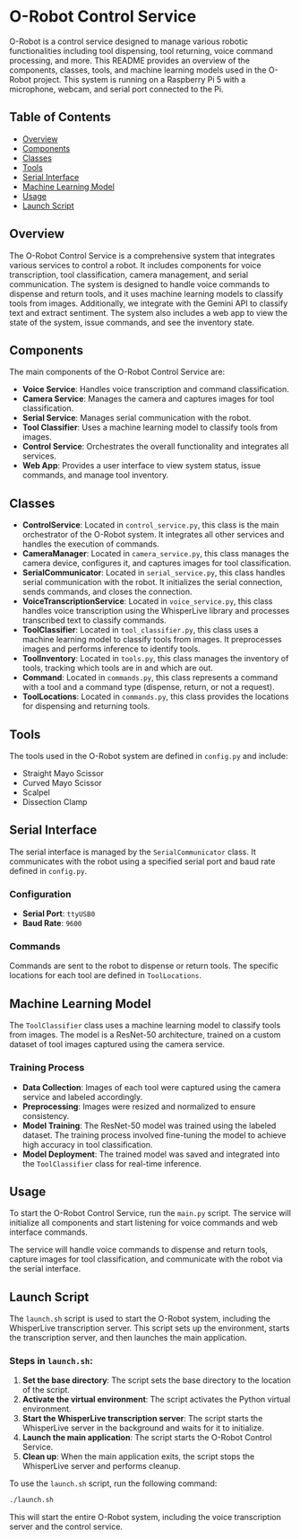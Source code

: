 # O-Robot Control Service

O-Robot is a control service designed to manage various robotic functionalities including tool dispensing, tool returning, voice command processing, and more. This README provides an overview of the components, classes, tools, and machine learning models used in the O-Robot project. This system is running on a Raspberry Pi 5 with a microphone, webcam, and serial port connected to the Pi.

## Table of Contents
- [Overview](#overview)
- [Components](#components)
- [Classes](#classes)
- [Tools](#tools)
- [Serial Interface](#serial-interface)
- [Machine Learning Model](#machine-learning-model)
- [Usage](#usage)
- [Launch Script](#launch-script)

## Overview
The O-Robot Control Service is a comprehensive system that integrates various services to control a robot. It includes components for voice transcription, tool classification, camera management, and serial communication. The system is designed to handle voice commands to dispense and return tools, and it uses machine learning models to classify tools from images. Additionally, we integrate with the Gemini API to classify text and extract sentiment. The system also includes a web app to view the state of the system, issue commands, and see the inventory state.

## Components
The main components of the O-Robot Control Service are:
- **Voice Service**: Handles voice transcription and command classification.
- **Camera Service**: Manages the camera and captures images for tool classification.
- **Serial Service**: Manages serial communication with the robot.
- **Tool Classifier**: Uses a machine learning model to classify tools from images.
- **Control Service**: Orchestrates the overall functionality and integrates all services.
- **Web App**: Provides a user interface to view system status, issue commands, and manage tool inventory.

## Classes
- **ControlService**: Located in `control_service.py`, this class is the main orchestrator of the O-Robot system. It integrates all other services and handles the execution of commands.
- **CameraManager**: Located in `camera_service.py`, this class manages the camera device, configures it, and captures images for tool classification.
- **SerialCommunicator**: Located in `serial_service.py`, this class handles serial communication with the robot. It initializes the serial connection, sends commands, and closes the connection.
- **VoiceTranscriptionService**: Located in `voice_service.py`, this class handles voice transcription using the WhisperLive library and processes transcribed text to classify commands.
- **ToolClassifier**: Located in `tool_classifier.py`, this class uses a machine learning model to classify tools from images. It preprocesses images and performs inference to identify tools.
- **ToolInventory**: Located in `tools.py`, this class manages the inventory of tools, tracking which tools are in and which are out.
- **Command**: Located in `commands.py`, this class represents a command with a tool and a command type (dispense, return, or not a request).
- **ToolLocations**: Located in `commands.py`, this class provides the locations for dispensing and returning tools.

## Tools
The tools used in the O-Robot system are defined in `config.py` and include:
- Straight Mayo Scissor
- Curved Mayo Scissor
- Scalpel
- Dissection Clamp

## Serial Interface
The serial interface is managed by the `SerialCommunicator` class. It communicates with the robot using a specified serial port and baud rate defined in `config.py`.

### Configuration
- **Serial Port**: `ttyUSB0`
- **Baud Rate**: `9600`

### Commands
Commands are sent to the robot to dispense or return tools. The specific locations for each tool are defined in `ToolLocations`.

## Machine Learning Model
The `ToolClassifier` class uses a machine learning model to classify tools from images. The model is a ResNet-50 architecture, trained on a custom dataset of tool images captured using the camera service.

### Training Process
- **Data Collection**: Images of each tool were captured using the camera service and labeled accordingly.
- **Preprocessing**: Images were resized and normalized to ensure consistency.
- **Model Training**: The ResNet-50 model was trained using the labeled dataset. The training process involved fine-tuning the model to achieve high accuracy in tool classification.
- **Model Deployment**: The trained model was saved and integrated into the `ToolClassifier` class for real-time inference.

## Usage
To start the O-Robot Control Service, run the `main.py` script. The service will initialize all components and start listening for voice commands and web interface commands.

The service will handle voice commands to dispense and return tools, capture images for tool classification, and communicate with the robot via the serial interface.

## Launch Script
The `launch.sh` script is used to start the O-Robot system, including the WhisperLive transcription server. This script sets up the environment, starts the transcription server, and then launches the main application.

### Steps in `launch.sh`:
1. **Set the base directory**: The script sets the base directory to the location of the script.
2. **Activate the virtual environment**: The script activates the Python virtual environment.
3. **Start the WhisperLive transcription server**: The script starts the WhisperLive server in the background and waits for it to initialize.
4. **Launch the main application**: The script starts the O-Robot Control Service.
5. **Clean up**: When the main application exits, the script stops the WhisperLive server and performs cleanup.

To use the `launch.sh` script, run the following command:
```sh
./launch.sh
```

This will start the entire O-Robot system, including the voice transcription server and the control service.